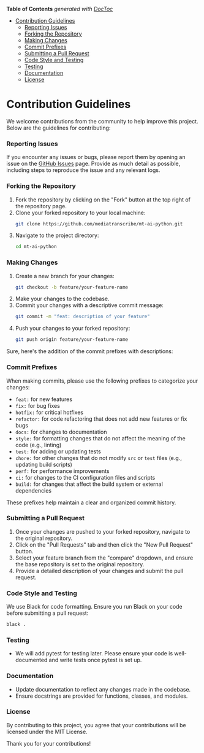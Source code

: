 <!-- START doctoc generated TOC please keep comment here to allow auto update -->
<!-- DON'T EDIT THIS SECTION, INSTEAD RE-RUN doctoc TO UPDATE -->
**Table of Contents**  *generated with [DocToc](https://github.com/thlorenz/doctoc)*

- [Contribution Guidelines](#contribution-guidelines)
    - [Reporting Issues](#reporting-issues)
    - [Forking the Repository](#forking-the-repository)
    - [Making Changes](#making-changes)
    - [Commit Prefixes](#commit-prefixes)
    - [Submitting a Pull Request](#submitting-a-pull-request)
    - [Code Style and Testing](#code-style-and-testing)
    - [Testing](#testing)
    - [Documentation](#documentation)
    - [License](#license)

<!-- END doctoc generated TOC please keep comment here to allow auto update -->

# Contribution Guidelines

We welcome contributions from the community to help improve this project. Below are the guidelines for contributing:

### Reporting Issues

If you encounter any issues or bugs, please report them by opening an issue on the [GitHub Issues](https://github.com/mediatranscribe/mt-ai-python/issues) page. Provide as much detail as possible, including steps to reproduce the issue and any relevant logs.

### Forking the Repository

1. Fork the repository by clicking on the "Fork" button at the top right of the repository page.
2. Clone your forked repository to your local machine:
    ```sh
    git clone https://github.com/mediatranscribe/mt-ai-python.git
    ```
3. Navigate to the project directory:
    ```sh
    cd mt-ai-python
    ```

### Making Changes

1. Create a new branch for your changes:
    ```sh
    git checkout -b feature/your-feature-name
    ```
2. Make your changes to the codebase.
3. Commit your changes with a descriptive commit message:
    ```sh
    git commit -m "feat: description of your feature"
    ```
4. Push your changes to your forked repository:
    ```sh
    git push origin feature/your-feature-name
    ```
Sure, here's the addition of the commit prefixes with descriptions:

### Commit Prefixes

When making commits, please use the following prefixes to categorize your changes:

- `feat:` for new features
- `fix:` for bug fixes
- `hotfix:` for critical hotfixes
- `refactor:` for code refactoring that does not add new features or fix bugs
- `docs:` for changes to documentation
- `style:` for formatting changes that do not affect the meaning of the code (e.g., linting)
- `test:` for adding or updating tests
- `chore:` for other changes that do not modify `src` or `test` files (e.g., updating build scripts)
- `perf:` for performance improvements
- `ci:` for changes to the CI configuration files and scripts
- `build:` for changes that affect the build system or external dependencies

These prefixes help maintain a clear and organized commit history.

### Submitting a Pull Request

1. Once your changes are pushed to your forked repository, navigate to the original repository.
2. Click on the "Pull Requests" tab and then click the "New Pull Request" button.
3. Select your feature branch from the "compare" dropdown, and ensure the base repository is set to the original repository.
4. Provide a detailed description of your changes and submit the pull request.

### Code Style and Testing
We use Black for code formatting. Ensure you run Black on your code before submitting a pull request:

```sh
black .
```

### Testing
- We will add pytest for testing later. Please ensure your code is well-documented and write tests once pytest is set up.
### Documentation

- Update documentation to reflect any changes made in the codebase.
- Ensure docstrings are provided for functions, classes, and modules.

### License

By contributing to this project, you agree that your contributions will be licensed under the MIT License.

Thank you for your contributions!